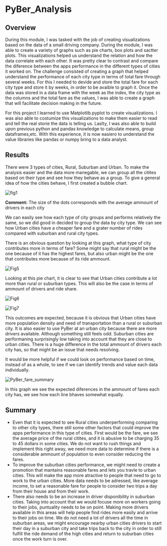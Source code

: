 # PyBer_Analysis

## Overview

During this module, I was tasked with the job of creating visualizations based on the data of a small driving company. During the module, I was able to create a variety of graphs such as pie charts, box plots and sactter plots. This visualizations helped us understand the relation and how the data correlate with each other. It was pretty clear to contrast and compare the diference between the apps performance in the different types of cities it worked on.
The challenge consisted of creating a graph that helped understand the performance of each city type in terms of total fare through several weeks. For this I needed to devide and store the total fare for each city type and store it by weeks, in order to be avaible to graph it. Once the data was stored in a data frame with the week as the index, the city type as the columns and the total fare as the values, I was able to create a graph that will facilitate decision making in the future.

For this project I learned to use Matplotlib.pyplot to create visualizations. I was also able to costumize this visualizations to make them easier to read and tell the real storie the data is telling us. Laslty, I was also able to build upon previous python and pandas knowledge to calculate means, group dataframes,etc. With this experience, it is now easiero to understand the value libraries like pandas or numpy bring to a data analyst.

## Results

There were 3 types of cities, Rural, Suburban and Urban. To make the analysis easier and the data more manegable, we can group all the citites based on their type and see how they behave as a group. To give a general idea of how the cities behave, I first created a bubble chart.

![fig1](https://user-images.githubusercontent.com/95836718/151262135-700ef8f4-6694-40fb-bd30-910619d95578.png)

**Comment:** The size of the dots corresponds with the average ammount of drivers in each city

We can easily see how each type of city groups and performs relatively the same, so we did good in decided to group the data by city type. We can see how Urban cities have a cheaper fare and a grater number of rides compared with suburban and rural city types.

There is an obvious question by looking at this graph, what type of city contributes more in terms of fare? Some might say that rural might be the one because of it has the highest fares, but also urban might be the one that contributes more because of its ride ammount.

![Fig5](https://user-images.githubusercontent.com/95836718/151262953-27547367-76b5-4584-b798-b06939eca8e7.png)

Looking at this pie chart, it is clear to see that Urban cities contribute a lot more than rural or suburban types. This will also be the case in terms of ammount of drivers and ride share.

![Fig6](https://user-images.githubusercontent.com/95836718/151263339-70b87b28-b8c2-4aaa-b074-c5901a8397f8.png)

![Fig7](https://user-images.githubusercontent.com/95836718/151263351-85664e49-1ac1-4870-b8fd-6b91996cb846.png)

This outcomes are expected, because it is obvious that Urban cities have more population density and need of transportation than a rural or suburban city. It is also easier to use PyBer at an urban city because there are more drivers available. Although something still feels odd. Suburban cities are performaning surprisingly low taking into account that they are close to urban cities. There is a huge difference in the total ammount of drivers each city has, so that might be an issue that needs resolving. 

It would be more helpful if we could look on performance based on time, instead of as a whole, to see if we can identify trends and value each data individually.

![PyBer_fare_summary](https://user-images.githubusercontent.com/95836718/151263635-018496e8-af08-4cdd-b63d-cd9779aa1367.png)

In this graph we see the expected diferences in the ammount of fares each city has, we see how each line bhaves somewhat equally.

## Summary
- Even that it is expected to see Rural cities underperforming comparing to other city types, there still some other factors that could improve the apps performance in this type of cities. First would be the fare, we see the average price of the rural citites, and it is abusive to be charging 35 to 45 dollars in some cities. We do not want to rush things and implement this right away, we need more data to determine if there is a considerable ammount of population to even consider reducing the fares. 
- To improve the suburban cities performance, we might need to create a promotion that mantains reasonable fares and lets you travle to urban cities. This will make the app more atractive to people that need to go to work to the urban cities. More data needs to be adressed, like average income, to set a reasonable fare for people to consider two trips a day from their house and from their work.
- There also needs to be an increase in driver disponibility in suburban cities. Taking into account that we would focuse more on workers going to their jobs, puntuality needs to be on point. Making more drivers available in this areas will help people find rides more easily and arrive to their jobs on time. We do not need a lot of drivers all the time in suburban areas, we might encourage nearby urban cities drivers to start their day in a suburban city and take trips back to the city in order to still fulfill the ride demand of the high cities and return to suburban cities once the work turn is over.
